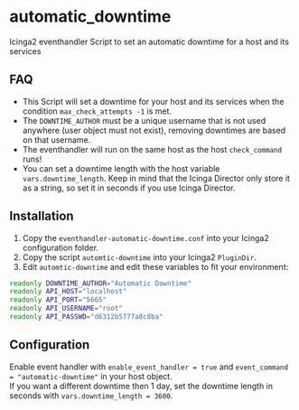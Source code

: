 # automatic_downtime
Icinga2 eventhandler Script to set an automatic downtime for a host and its services

## FAQ
 * This Script will set a downtime for your host and its services when the condition `max_check_attempts -1` is met.
 * The `DOWNTIME_AUTHOR` must be a unique username that is not used anywhere (user object must not exist), removing downtimes are based on that username.
 * The eventhandler will run on the same host as the host `check_command` runs!
 * You can set a downtime length with the host variable `vars.downtime_length`. 
   Keep in mind that the Icinga Director only store it as a string, so set it in seconds if you use Icinga Director.
   
## Installation

 1. Copy the `eventhandler-automatic-downtime.conf` into your Icinga2 configuration folder.
 2. Copy the script `automtic-downtime` into your Icinga2 `PluginDir`.
 3. Edit `automtic-downtime` and edit these variables to fit your environment:
 ```bash
readonly DOWNTIME_AUTHOR="Automatic Downtime"
readonly API_HOST="localhost"
readonly API_PORT="5665"
readonly API_USERNAME="root"
readonly API_PASSWD="d6312b5777a8c8ba"
```

## Configuration

Enable event handler with `enable_event_handler = true` and `event_command = "automatic-downtime"` in your host object.  
If you want a different downtime then 1 day, set the downtime length in seconds with `vars.downtime_length = 3600`.
